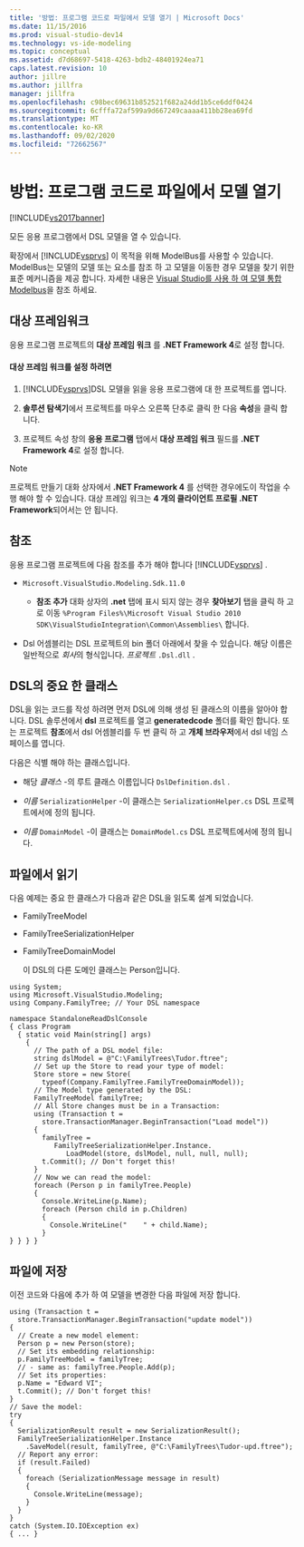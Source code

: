 ```yaml
---
title: '방법: 프로그램 코드로 파일에서 모델 열기 | Microsoft Docs'
ms.date: 11/15/2016
ms.prod: visual-studio-dev14
ms.technology: vs-ide-modeling
ms.topic: conceptual
ms.assetid: d7d68697-5418-4263-bdb2-48401924ea71
caps.latest.revision: 10
author: jillre
ms.author: jillfra
manager: jillfra
ms.openlocfilehash: c98bec69631b852521f682a24dd1b5ce6ddf0424
ms.sourcegitcommit: 6cfffa72af599a9d667249caaaa411bb28ea69fd
ms.translationtype: MT
ms.contentlocale: ko-KR
ms.lasthandoff: 09/02/2020
ms.locfileid: "72662567"
---
```

# <a name="how-to-open-a-model-from-file-in-program-code"></a>방법: 프로그램 코드로 파일에서 모델 열기
[!INCLUDE[vs2017banner](../includes/vs2017banner.md)]

모든 응용 프로그램에서 DSL 모델을 열 수 있습니다.

 확장에서 [!INCLUDE[vsprvs](../includes/vsprvs-md.md)] 이 목적을 위해 ModelBus를 사용할 수 있습니다. ModelBus는 모델의 모델 또는 요소를 참조 하 고 모델을 이동한 경우 모델을 찾기 위한 표준 메커니즘을 제공 합니다. 자세한 내용은 [Visual Studio를 사용 하 여 모델 통합 Modelbus](../modeling/integrating-models-by-using-visual-studio-modelbus.md)을 참조 하세요.

## <a name="target-framework"></a>대상 프레임워크
 응용 프로그램 프로젝트의 **대상 프레임 워크** 를 **.NET Framework 4**로 설정 합니다.

#### <a name="to-set-the-target-framework"></a>대상 프레임 워크를 설정 하려면

1. [!INCLUDE[vsprvs](../includes/vsprvs-md.md)]DSL 모델을 읽을 응용 프로그램에 대 한 프로젝트를 엽니다.

2. **솔루션 탐색기**에서 프로젝트를 마우스 오른쪽 단추로 클릭 한 다음 **속성**을 클릭 합니다.

3. 프로젝트 속성 창의 **응용 프로그램** 탭에서 **대상 프레임 워크** 필드를 **.NET Framework 4**로 설정 합니다.

> [!NOTE]
> 프로젝트 만들기 대화 상자에서 **.NET Framework 4** 를 선택한 경우에도이 작업을 수행 해야 할 수 있습니다. 대상 프레임 워크는 **4 개의 클라이언트 프로필 .NET Framework**되어서는 안 됩니다.

## <a name="references"></a>참조
 응용 프로그램 프로젝트에 다음 참조를 추가 해야 합니다 [!INCLUDE[vsprvs](../includes/vsprvs-md.md)] .

- `Microsoft.VisualStudio.Modeling.Sdk.11.0`

  - **참조 추가** 대화 상자의 **.net** 탭에 표시 되지 않는 경우 **찾아보기** 탭을 클릭 하 고로 이동 `%Program Files%\Microsoft Visual Studio 2010 SDK\VisualStudioIntegration\Common\Assemblies\` 합니다.

- Dsl 어셈블리는 DSL 프로젝트의 bin 폴더 아래에서 찾을 수 있습니다. 해당 이름은 일반적으로 *회사*의 형식입니다. *프로젝트* `.Dsl.dll` .

## <a name="important-classes-in-the-dsl"></a>DSL의 중요 한 클래스
 DSL을 읽는 코드를 작성 하려면 먼저 DSL에 의해 생성 된 클래스의 이름을 알아야 합니다. DSL 솔루션에서 **dsl** 프로젝트를 열고 **generatedcode** 폴더를 확인 합니다. 또는 프로젝트 **참조**에서 dsl 어셈블리를 두 번 클릭 하 고 **개체 브라우저**에서 dsl 네임 스페이스를 엽니다.

 다음은 식별 해야 하는 클래스입니다.

- 해당 *클래스* -의 루트 클래스 이름입니다 `DslDefinition.dsl` .

- *이름* `SerializationHelper` -이 클래스는 `SerializationHelper.cs` DSL 프로젝트에서에 정의 됩니다.

- *이름* `DomainModel` -이 클래스는 `DomainModel.cs` DSL 프로젝트에서에 정의 됩니다.

## <a name="reading-from-a-file"></a>파일에서 읽기
 다음 예제는 중요 한 클래스가 다음과 같은 DSL을 읽도록 설계 되었습니다.

- FamilyTreeModel

- FamilyTreeSerializationHelper

- FamilyTreeDomainModel

  이 DSL의 다른 도메인 클래스는 Person입니다.

```
using System;
using Microsoft.VisualStudio.Modeling;
using Company.FamilyTree; // Your DSL namespace

namespace StandaloneReadDslConsole
{ class Program
  { static void Main(string[] args)
    {
      // The path of a DSL model file:
      string dslModel = @"C:\FamilyTrees\Tudor.ftree";
      // Set up the Store to read your type of model:
      Store store = new Store(
        typeof(Company.FamilyTree.FamilyTreeDomainModel));
      // The Model type generated by the DSL:
      FamilyTreeModel familyTree;
      // All Store changes must be in a Transaction:
      using (Transaction t =
        store.TransactionManager.BeginTransaction("Load model"))
      {
        familyTree =
           FamilyTreeSerializationHelper.Instance.
              LoadModel(store, dslModel, null, null, null);
        t.Commit(); // Don't forget this!
      }
      // Now we can read the model:
      foreach (Person p in familyTree.People)
      {
        Console.WriteLine(p.Name);
        foreach (Person child in p.Children)
        {
          Console.WriteLine("    " + child.Name);
        }
} } } }
```

## <a name="saving-to-a-file"></a>파일에 저장
 이전 코드와 다음에 추가 하 여 모델을 변경한 다음 파일에 저장 합니다.

```
using (Transaction t =
  store.TransactionManager.BeginTransaction("update model"))
{
  // Create a new model element:
  Person p = new Person(store);
  // Set its embedding relationship:
  p.FamilyTreeModel = familyTree;
  // - same as: familyTree.People.Add(p);
  // Set its properties:
  p.Name = "Edward VI";
  t.Commit(); // Don't forget this!
}
// Save the model:
try
{
  SerializationResult result = new SerializationResult();
  FamilyTreeSerializationHelper.Instance
    .SaveModel(result, familyTree, @"C:\FamilyTrees\Tudor-upd.ftree");
  // Report any error:
  if (result.Failed)
  {
    foreach (SerializationMessage message in result)
    {
      Console.WriteLine(message);
    }
  }
}
catch (System.IO.IOException ex)
{ ... }
```
